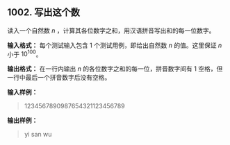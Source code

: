 ﻿## 1002. 写出这个数
读入一个自然数 $n$ ，计算其各位数字之和，用汉语拼音写出和的每一位数字。

**输入格式：** 每个测试输入包含 1 个测试用例，即给出自然数 $n$ 的值。这里保证 $n$ 小于 $10^{100}$。

**输出格式：** 在一行内输出 $n$ 的各位数字之和的每一位，拼音数字间有 1 空格，但一行中最后一个拼音数字后没有空格。

**输入样例：**
>1234567890987654321123456789

**输出样例：**
>yi san wu  